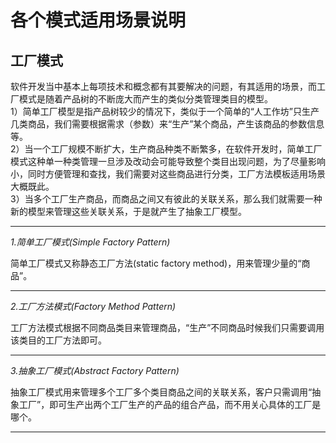 各个模式适用场景说明
===
工厂模式
-----
软件开发当中基本上每项技术和概念都有其要解决的问题，有其适用的场景，而工厂模式是随着产品树的不断庞大而产生的类似分类管理类目的模型。  
1）简单工厂模型是指产品树较少的情况下，类似于一个简单的“人工作坊”只生产几类商品，我们需要根据需求（参数）来“生产”某个商品，产生该商品的参数信息等。  
2）当一个工厂规模不断扩大，生产商品种类不断繁多，在软件开发时，简单工厂模式这种单一种类管理一旦涉及改动会可能导致整个类目出现问题，为了尽量影响小，同时方便管理和查找，我们需要对这些商品进行分类，工厂方法模板适用场景大概既此。  
3）当多个工厂生产商品，而商品之间又有彼此的关联关系，那么我们就需要一种新的模型来管理这些关联关系，于是就产生了抽象工厂模型。  
***
*1.简单工厂模式(Simple Factory Pattern)*

简单工厂模式又称静态工厂方法(static factory method)，用来管理少量的“商品”。
***

*2.工厂方法模式(Factory Method Pattern)*


工厂方法模式根据不同商品类目来管理商品，“生产”不同商品时候我们只需要调用该类目的工厂方法即可。
***

*3.抽象工厂模式(Abstract Factory Pattern)*

抽象工厂模式用来管理多个工厂多个类目商品之间的关联关系，客户只需调用“抽象工厂”，即可生产出两个工厂生产的产品的组合产品，而不用关心具体的工厂是哪个。
***